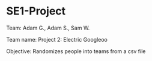 # SE1-Project
Team: Adam G., Adam S., Sam W.

Team name: Project 2: Electric Googleoo

Objective: Randomizes people into teams from a csv file
